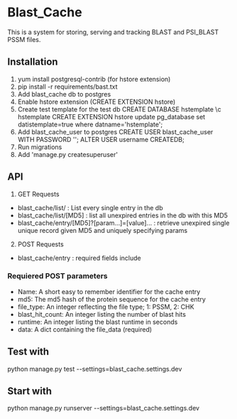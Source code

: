 # Blast_Cache

This is a system for storing, serving and tracking BLAST and PSI_BLAST PSSM
files.

## Installation

1. yum install postgresql-contrib (for hstore extension)
2. pip install -r requirements/bast.txt
3. Add blast_cache db to postgres
4. Enable hstore extension (CREATE EXTENSION hstore)
5. Create test template for the test db
    CREATE DATABASE hstemplate
    \c hstemplate
    CREATE EXTENSION hstore
    update pg_database set datistemplate=true  where datname='hstemplate';
5. Add blast_cache_user to postgres
    CREATE USER blast_cache_user WITH PASSWORD '';
    ALTER USER username CREATEDB;
6. Run migrations
7. Add 'manage.py createsuperuser'

## API
1. GET Requests
* blast_cache/list/ : List every single entry in the db
* blast_cache/list/[MD5] : list all unexpired entries in the db with this MD5
* blast_cache/entry/[MD5]?[param...]=[value]... : retrieve unexpired single unique record given MD5 and uniquely specifying params

2. POST Requests
* blast_cache/entry : required fields include

### Requiered POST parameters

* Name: A short easy to remember identifier for the cache entry
* md5:  The md5 hash of the protein sequence for the cache entry
* file_type: An integer reflecting the file type; 1: PSSM, 2: CHK
* blast_hit_count: An integer listing the number of blast hits
* runtime: An integer listing the blast runtime in seconds
* data: A dict containing the file_data (required)


## Test with
python manage.py test --settings=blast_cache.settings.dev

## Start with
python manage.py runserver --settings=blast_cache.settings.dev
